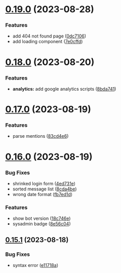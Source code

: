 # [0.19.0](https://github.com/onesoft-sudo/sudobot-dashboard/compare/v0.18.0...v0.19.0) (2023-08-28)


### Features

* add 404 not found page ([0dc7106](https://github.com/onesoft-sudo/sudobot-dashboard/commit/0dc7106c568b8cf24ac8b73a552fd7f83ea8d313))
* add loading component ([7e0cffd](https://github.com/onesoft-sudo/sudobot-dashboard/commit/7e0cffd2c4e790c4825839db7aa5a6643092c7c6))



# [0.18.0](https://github.com/onesoft-sudo/sudobot-dashboard/compare/v0.17.0...v0.18.0) (2023-08-20)


### Features

* **analytics:** add google analytics scripts ([8bda741](https://github.com/onesoft-sudo/sudobot-dashboard/commit/8bda741f34aae7070b4fca0f3dadd3c289c9031a))



# [0.17.0](https://github.com/onesoft-sudo/sudobot-dashboard/compare/v0.16.0...v0.17.0) (2023-08-19)


### Features

* parse mentions ([83cd4e6](https://github.com/onesoft-sudo/sudobot-dashboard/commit/83cd4e6fb127a11904bab27928e51baa7fab05cd))



# [0.16.0](https://github.com/onesoft-sudo/sudobot-dashboard/compare/v0.15.1...v0.16.0) (2023-08-19)


### Bug Fixes

* shrinked login form ([4ed731e](https://github.com/onesoft-sudo/sudobot-dashboard/commit/4ed731e6af9c4c1ec34556e87da6c684e028dd85))
* sorted message list ([8cda4be](https://github.com/onesoft-sudo/sudobot-dashboard/commit/8cda4be8819ff96e0cb67f28904613f48f741e53))
* wrong date format ([fb7ed1d](https://github.com/onesoft-sudo/sudobot-dashboard/commit/fb7ed1d8ae192290199e0ff1fc49a1e84e382833))


### Features

* show bot version ([18c746e](https://github.com/onesoft-sudo/sudobot-dashboard/commit/18c746e5be2d86776b6efb5de76731e0fefc0257))
* sysadmin badge ([8e56c04](https://github.com/onesoft-sudo/sudobot-dashboard/commit/8e56c049e0c0f19e8e2fe0b0ddba1c6be1b7bb0b))



## [0.15.1](https://github.com/onesoft-sudo/sudobot-dashboard/compare/v0.15.0...v0.15.1) (2023-08-18)


### Bug Fixes

* syntax error ([e11718a](https://github.com/onesoft-sudo/sudobot-dashboard/commit/e11718ad2dcef4305226861f39d4901df72cb4ef))




